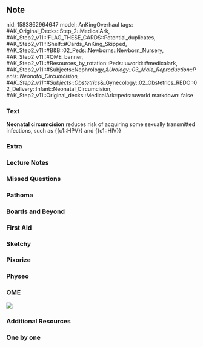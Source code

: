 ## Note
nid: 1583862964647
model: AnKingOverhaul
tags: #AK_Original_Decks::Step_2::MedicalArk, #AK_Step2_v11::!FLAG_THESE_CARDS::Potential_duplicates, #AK_Step2_v11::!Shelf::#Cards_AnKing_Skipped, #AK_Step2_v11::#B&B::02_Peds::Newborns::Newborn_Nursery, #AK_Step2_v11::#OME_banner, #AK_Step2_v11::#Resources_by_rotation::Peds::uworld::#medicalark, #AK_Step2_v11::#Subjects::Nephrology_&_Urology::03_Male_Reproduction::Penis::Neonatal_Circumcision, #AK_Step2_v11::#Subjects::Obstetrics_&_Gynecology::02_Obstetrics_REDO::02_Delivery::Infant::Neonatal_Circumcision, #AK_Step2_v11::Original_decks::MedicalArk::peds::uworld
markdown: false

### Text
<b>Neonatal circumcision</b> reduces risk of acquiring some
sexually transmitted infections, such as {{c1::HPV}} and
{{c1::HIV}}

### Extra


### Lecture Notes


### Missed Questions


### Pathoma


### Boards and Beyond


### First Aid


### Sketchy


### Pixorize


### Physeo


### OME
<div class="ome-widget">
  <a href="https://onlinemeded.org?ref=anki"><img src=
  "_OME_AnkiFlashcards_General_4.png"></a>
</div>

### Additional Resources


### One by one

